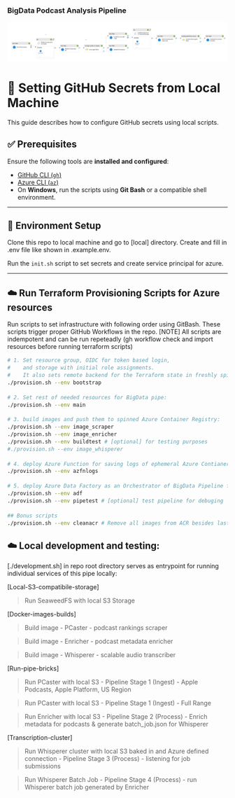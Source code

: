 ### BigData Podcast Analysis Pipeline

![Alt text](public/adf-pipeline.png)


# 🔧 Setting GitHub Secrets from Local Machine

This guide describes how to configure GitHub secrets using local scripts.

## ✅ Prerequisites

Ensure the following tools are **installed and configured**:

* [GitHub CLI (`gh`)](https://cli.github.com/)
* [Azure CLI (`az`)](https://learn.microsoft.com/en-us/cli/azure/install-azure-cli)
* On **Windows**, run the scripts using **Git Bash** or a compatible shell environment.

---

## 📁 Environment Setup
Clone this repo to local machine and go to [local] directory.
Create and fill in .env file like shown in .example.env.

Run the `init.sh` script to set secrets and create service principal for azure.

---

## ☁️ Run Terraform Provisioning Scripts for Azure resources
Run scripts to set infrastructure with following order using GitBash.
These scripts trigger proper GitHub Workflows in the repo.
[NOTE] All scripts are indempotent and can be run repeteadly (gh workflow check and import resources before running terraform scripts)
```bash
# 1. Set resource group, OIDC for token based login, 
#    and storage with initial role assignments.
#    It also sets remote backend for the Terraform state in freshly spinned up azure storage
./provision.sh --env bootstrap 

# 2. Set rest of needed resources for BigData pipe:
./provision.sh --env main

# 3. build images and push them to spinned Azure Container Registry:
./provision.sh --env image_scraper
./provision.sh --env image_enricher
./provision.sh --env buildtest # [optional] for testing purposes
#./provision.sh --env image_whisperer

# 4. deploy Azure Function for saving logs of ephemeral Azure Contianer Instances to storage
./provision.sh --env azfnlogs

# 5. deploy Azure Data Factory as an Orchestrator of BigData Pipeline for Podcasts Analysis
./provision.sh --env adf
./provision.sh --env pipetest # [optional] test pipeline for debuging

## Bonus scripts
./provision.sh --env cleanacr # Remove all images from ACR besides last pushed for each repository

```

## ☁️ Local development and testing:
[./development.sh] in repo root directory serves as entrypoint for running individual services of this pipe locally:

[Local-S3-compatibile-storage]

   > Run SeaweedFS with local S3 Storage

[Docker-images-builds]
   > Build image - PCaster - podcast rankings scraper

   > Build image - Enricher - podcast metadata enricher

   > Build image - Whisperer - scalable audio transcriber

[Run-pipe-bricks]
   > Run PCaster with local S3 - Pipeline Stage 1 (Ingest) - Apple Podcasts, Apple Platform, US Region

   > Run PCaster with local S3 - Pipeline Stage 1 (Ingest) - Full Range

   > Run Enricher with local S3 - Pipeline Stage 2 (Process) - Enrich metadata for podcasts & generate batch_job.json for Whisperer

[Transcription-cluster]
   > Run Whisperer cluster with local S3 baked in and Azure defined connection - Pipeline Stage 3 (Process) - listening for job submissions

   > Run Whisperer Batch Job - Pipeline Stage 4 (Process) - run Whisperer batch job generated by Enricher